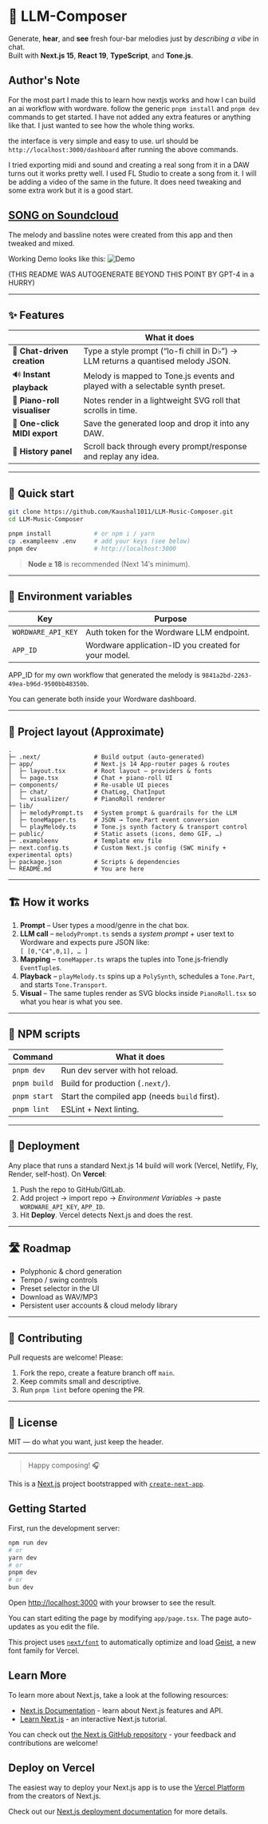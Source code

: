 # 🎹 LLM-Composer

Generate, **hear**, and **see** fresh four-bar melodies just by _describing a vibe_ in chat.  
Built with **Next.js 15**, **React 19**, **TypeScript**, and **Tone.js**.

## Author's Note

For the most part I made this to learn how nextjs works and how I can build an ai workflow with wordware. follow the generic   `pnpm install` and `pnpm dev` commands to get started. I have not added any extra features or anything like that. I just wanted to see how the whole thing works. 

the interface is very simple and easy to use. url should be `http://localhost:3000/dashboard` after running the above commands.

I tried exporting midi and sound and creating a real song from it in a DAW turns out it works pretty well. I used FL Studio to create a song from it. I will be adding a video of the same in the future. It does need tweaking and some extra work but it is a good start. 

## [SONG on Soundcloud](https://on.soundcloud.com/HtZ3oGpd6uEYyf2x7) 

The melody and bassline notes were created from this app and then tweaked and mixed.

Working Demo looks like this: ![Demo](./image.png)

(THIS README WAS AUTOGENERATE BEYOND THIS POINT BY GPT-4 in a HURRY)



---

## ✨ Features

|                             | What it does                                                                          |
| --------------------------- | ------------------------------------------------------------------------------------- |
| 💬 **Chat-driven creation**  | Type a style prompt (“lo-fi chill in D♭”) &rarr; LLM returns a quantised melody JSON. |
| 🔊 **Instant playback**      | Melody is mapped to Tone.js events and played with a selectable synth preset.         |
| 🎹 **Piano-roll visualiser** | Notes render in a lightweight SVG roll that scrolls in time.                          |
| 💾 **One-click MIDI export** | Save the generated loop and drop it into any DAW.                                     |
| 🔁 **History panel**         | Scroll back through every prompt/response and replay any idea.                        |

---

## 🚀 Quick start

```bash
git clone https://github.com/Kaushal1011/LLM-Music-Composer.git
cd LLM-Music-Composer

pnpm install            # or npm i / yarn
cp .exampleenv .env     # add your keys (see below)
pnpm dev                # http://localhost:3000
````

> **Node ≥ 18** is recommended (Next 14′s minimum).

---

## 🔑 Environment variables

| Key                | Purpose                                             |
| ------------------ | --------------------------------------------------- |
| `WORDWARE_API_KEY` | Auth token for the Wordware LLM endpoint.           |
| `APP_ID`           | Wordware application-ID you created for your model. |

APP_ID for my own workflow that generated the melody is `9841a2bd-2263-49ea-b96d-9500bb48350b`.


You can generate both inside your Wordware dashboard.

---

## 📂 Project layout (Approximate)

```
.
├─ .next/               # Build output (auto-generated)
├─ app/                 # Next.js 14 App-router pages & routes
│  ├─ layout.tsx        # Root layout – providers & fonts
│  └─ page.tsx          # Chat + piano-roll UI
├─ components/          # Re-usable UI pieces
│  ├─ chat/             # ChatLog, ChatInput
│  └─ visualizer/       # PianoRoll renderer
├─ lib/
│  ├─ melodyPrompt.ts   # System prompt & guardrails for the LLM
│  ├─ toneMapper.ts     # JSON → Tone.Part event conversion
│  └─ playMelody.ts     # Tone.js synth factory & transport control
├─ public/              # Static assets (icons, demo GIF, …)
├─ .exampleenv          # Template env file
├─ next.config.ts       # Custom Next.js config (SWC minify + experimental opts)
├─ package.json         # Scripts & dependencies
└─ README.md            # You are here
```

---

## 🏗  How it works 

1. **Prompt** – User types a mood/genre in the chat box.
2. **LLM call** – `melodyPrompt.ts` sends a *system prompt* + user text to Wordware and expects pure JSON like:<br>`[ [0,"C4",0,1], … ]`
3. **Mapping** – `toneMapper.ts` wraps the tuples into Tone.js‐friendly `EventTuple`s.
4. **Playback** – `playMelody.ts` spins up a `PolySynth`, schedules a `Tone.Part`, and starts `Tone.Transport`.
5. **Visual** – The same tuples render as SVG blocks inside `PianoRoll.tsx` so what you hear is what you see.

---

## 📜 NPM scripts

| Command      | What it does                                  |
| ------------ | --------------------------------------------- |
| `pnpm dev`   | Run dev server with hot reload.               |
| `pnpm build` | Build for production (`.next/`).              |
| `pnpm start` | Start the compiled app (needs `build` first). |
| `pnpm lint`  | ESLint + Next linting.                        |

---

## 🚢 Deployment

Any place that runs a standard Next.js 14 build will work (Vercel, Netlify, Fly, Render, self-host).
On **Vercel**:

1. Push the repo to GitHub/GitLab.
2. Add project → import repo → *Environment Variables* → paste `WORDWARE_API_KEY`, `APP_ID`.
3. Hit **Deploy**.  Vercel detects Next.js and does the rest.

---

## 🛣  Roadmap

* Polyphonic & chord generation
* Tempo / swing controls
* Preset selector in the UI
* Download as WAV/MP3
* Persistent user accounts & cloud melody library

---

## 🤝 Contributing

Pull requests are welcome! Please:

1. Fork the repo, create a feature branch off `main`.
2. Keep commits small and descriptive.
3. Run `pnpm lint` before opening the PR.

---

## 📄 License

MIT — do what you want, just keep the header.

---

> Happy composing! 🎧




This is a [Next.js](https://nextjs.org) project bootstrapped with [`create-next-app`](https://nextjs.org/docs/app/api-reference/cli/create-next-app).

## Getting Started

First, run the development server:

```bash
npm run dev
# or
yarn dev
# or
pnpm dev
# or
bun dev
```

Open [http://localhost:3000](http://localhost:3000) with your browser to see the result.

You can start editing the page by modifying `app/page.tsx`. The page auto-updates as you edit the file.

This project uses [`next/font`](https://nextjs.org/docs/app/building-your-application/optimizing/fonts) to automatically optimize and load [Geist](https://vercel.com/font), a new font family for Vercel.

## Learn More

To learn more about Next.js, take a look at the following resources:

- [Next.js Documentation](https://nextjs.org/docs) - learn about Next.js features and API.
- [Learn Next.js](https://nextjs.org/learn) - an interactive Next.js tutorial.

You can check out [the Next.js GitHub repository](https://github.com/vercel/next.js) - your feedback and contributions are welcome!

## Deploy on Vercel

The easiest way to deploy your Next.js app is to use the [Vercel Platform](https://vercel.com/new?utm_medium=default-template&filter=next.js&utm_source=create-next-app&utm_campaign=create-next-app-readme) from the creators of Next.js.

Check out our [Next.js deployment documentation](https://nextjs.org/docs/app/building-your-application/deploying) for more details.
